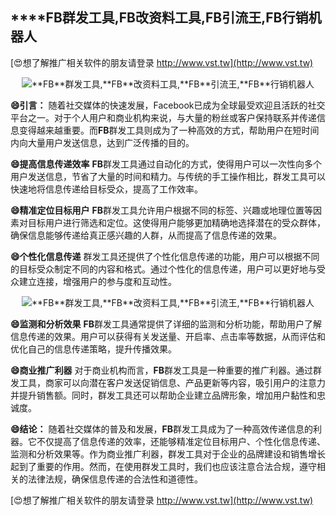 ## ****FB**群发工具,**FB**改资料工具,**FB**引流王,**FB**行销机器人**

[😍想了解推广相关软件的朋友请登录 http://www.vst.tw](http://www.vst.tw)

 <center><img src="https://vst.tw/MP4/tuiguang/png/6.png" alt="**FB**群发工具,**FB**改资料工具,**FB**引流王,**FB**行销机器人"></center>

**😄引言：**
随着社交媒体的快速发展，Facebook已成为全球最受欢迎且活跃的社交平台之一。对于个人用户和商业机构来说，与大量的粉丝或客户保持联系并传递信息变得越来越重要。而**FB**群发工具则成为了一种高效的方式，帮助用户在短时间内向大量用户发送信息，达到广泛传播的目的。

**😄提高信息传递效率**
**FB**群发工具通过自动化的方式，使得用户可以一次性向多个用户发送信息，节省了大量的时间和精力。与传统的手工操作相比，群发工具可以快速地将信息传递给目标受众，提高了工作效率。

**😄精准定位目标用户**
**FB**群发工具允许用户根据不同的标签、兴趣或地理位置等因素对目标用户进行筛选和定位。这使得用户能够更加精确地选择潜在的受众群体，确保信息能够传递给真正感兴趣的人群，从而提高了信息传递的效果。

**😄个性化信息传递**
群发工具还提供了个性化信息传递的功能，用户可以根据不同的目标受众制定不同的内容和格式。通过个性化的信息传递，用户可以更好地与受众建立连接，增强用户的参与度和互动性。

 <center><img src="https://vst.tw/MP4/tuiguang/png/4.png" alt="**FB**群发工具,**FB**改资料工具,**FB**引流王,**FB**行销机器人"></center>

**😄监测和分析效果**
**FB**群发工具通常提供了详细的监测和分析功能，帮助用户了解信息传递的效果。用户可以获得有关发送量、开启率、点击率等数据，从而评估和优化自己的信息传递策略，提升传播效果。

**😄商业推广利器**
对于商业机构而言，**FB**群发工具是一种重要的推广利器。通过群发工具，商家可以向潜在客户发送促销信息、产品更新等内容，吸引用户的注意力并提升销售额。同时，群发工具还可以帮助企业建立品牌形象，增加用户黏性和忠诚度。

**😄结论：**
随着社交媒体的普及和发展，**FB**群发工具成为了一种高效传递信息的利器。它不仅提高了信息传递的效率，还能够精准定位目标用户、个性化信息传递、监测和分析效果等。作为商业推广利器，群发工具对于企业的品牌建设和销售增长起到了重要的作用。然而，在使用群发工具时，我们也应该注意合法合规，遵守相关的法律法规，确保信息传递的合法性和道德性。

[😍想了解推广相关软件的朋友请登录 http://www.vst.tw](http://www.vst.tw)



